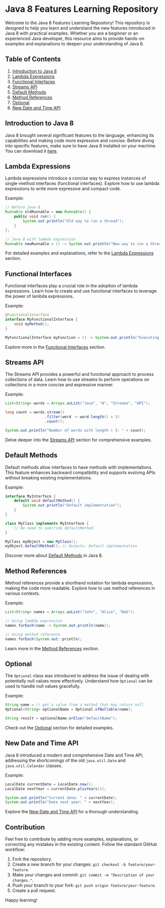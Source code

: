 # Java 8 Features Learning Repository

Welcome to the Java 8 Features Learning Repository! This repository is designed to help you learn and understand the new features introduced in Java 8 with practical examples. Whether you are a beginner or an experienced Java developer, this resource aims to provide hands-on examples and explanations to deepen your understanding of Java 8.

## Table of Contents

1. [Introduction to Java 8](#introduction-to-java-8)
2. [Lambda Expressions](#lambda-expressions)
3. [Functional Interfaces](#functional-interfaces)
4. [Streams API](#streams-api)
5. [Default Methods](#default-methods)
6. [Method References](#method-references)
7. [Optional](#optional)
8. [New Date and Time API](#new-date-and-time-api)

## Introduction to Java 8

Java 8 brought several significant features to the language, enhancing its capabilities and making code more expressive and concise. Before diving into specific features, make sure to have Java 8 installed on your machine. You can download it [here](https://www.oracle.com/java/technologies/javase/javase-jdk8-downloads.html).

## Lambda Expressions

Lambda expressions introduce a concise way to express instances of single-method interfaces (functional interfaces). Explore how to use lambda expressions to write more expressive and compact code.

Example:
```java
// Before Java 8
Runnable oldRunnable = new Runnable() {
    public void run() {
        System.out.println("Old way to run a thread");
    }
};

// Java 8 with lambda expression
Runnable newRunnable = () -> System.out.println("New way to run a thread");
```

For detailed examples and explanations, refer to the [Lambda Expressions](./lambda-expressions) section.

## Functional Interfaces

Functional interfaces play a crucial role in the adoption of lambda expressions. Learn how to create and use functional interfaces to leverage the power of lambda expressions.

Example:
```java
@FunctionalInterface
interface MyFunctionalInterface {
    void myMethod();
}

MyFunctionalInterface myFunction = () -> System.out.println("Executing myMethod");
```

Explore more in the [Functional Interfaces](./functional-interfaces) section.

## Streams API

The Streams API provides a powerful and functional approach to process collections of data. Learn how to use streams to perform operations on collections in a more concise and expressive manner.

Example:
```java
List<String> words = Arrays.asList("Java", "8", "Streams", "API");

long count = words.stream()
                  .filter(word -> word.length() > 3)
                  .count();

System.out.println("Number of words with length > 3: " + count);
```

Delve deeper into the [Streams API](./streams-api) section for comprehensive examples.

## Default Methods

Default methods allow interfaces to have methods with implementations. This feature enhances backward compatibility and supports evolving APIs without breaking existing implementations.

Example:
```java
interface MyInterface {
    default void defaultMethod() {
        System.out.println("Default implementation");
    }
}

class MyClass implements MyInterface {
    // No need to override defaultMethod
}

MyClass myObject = new MyClass();
myObject.defaultMethod(); // Outputs: Default implementation
```

Discover more about [Default Methods](./default-methods) in Java 8.

## Method References

Method references provide a shorthand notation for lambda expressions, making the code more readable. Explore how to use method references in various contexts.

Example:
```java
List<String> names = Arrays.asList("John", "Alice", "Bob");

// Using lambda expression
names.forEach(name -> System.out.println(name));

// Using method reference
names.forEach(System.out::println);
```

Learn more in the [Method References](./method-references) section.

## Optional

The `Optional` class was introduced to address the issue of dealing with potentially null values more effectively. Understand how `Optional` can be used to handle null values gracefully.

Example:
```java
String name = // get a value from a method that may return null
Optional<String> optionalName = Optional.ofNullable(name);

String result = optionalName.orElse("DefaultName");
```

Check out the [Optional](./optional) section for detailed examples.

## New Date and Time API

Java 8 introduced a modern and comprehensive Date and Time API, addressing the shortcomings of the old `java.util.Date` and `java.util.Calendar` classes.

Example:
```java
LocalDate currentDate = LocalDate.now();
LocalDate nextYear = currentDate.plusYears(1);

System.out.println("Current date: " + currentDate);
System.out.println("Date next year: " + nextYear);
```

Explore the [New Date and Time API](./new-date-and-time-api) for a thorough understanding.

## Contribution

Feel free to contribute by adding more examples, explanations, or correcting any mistakes in the existing content. Follow the standard GitHub workflow:

1. Fork the repository.
2. Create a new branch for your changes: `git checkout -b feature/your-feature`.
3. Make your changes and commit: `git commit -m "Description of your changes."`.
4. Push your branch to your fork: `git push origin feature/your-feature`.
5. Create a pull request.

Happy learning!
